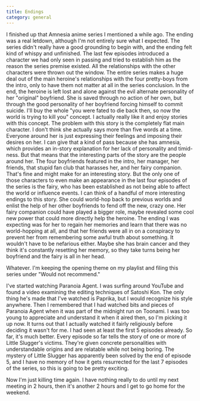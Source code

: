 ```yaml
---
title: Endings
category: general
---
```

I finished up that Amnesia anime series I mentioned a while ago. The ending was a real letdown, although I'm not entirely sure what I expected. The series didn't really have a good grounding to begin with, and the ending felt kind of whispy and unfinished. The last few episodes introduced a character we had only seen in passing and tried to establish him as the reason the series premise existed. All the relationships with the other characters were thrown out the window. The entire series makes a huge deal out of the main heroine's relationships with the four pretty-boys from the intro, only to have them not matter at all in the series conclusion. In the end, the heroine is left lost and alone against the evil alternate personality of her "original" boyfriend. She is saved through no action of her own, but through the good personality of her boyfriend forcing himself to commit suicide. I'll buy the whole "you were fated to die back then, so now the world is trying to kill you" concept. I actually really like it and enjoy stories with this concept. The problem with this story is the completely flat main character. I don't think she actually says more than five words at a time. Everyone around her is just expressing their feelings and imposing their desires on her. I can give that a kind of pass because she has amnesia, which provides an in-story explanation for her lack of personality and timid-ness. But that means that the interesting parts of the story are the people around her. The four boyfriends featured in the intro, her manager, her friends, that stupid fan club that harasses her, and her fairy companion. That's fine and might make for an interesting story. But the only one of those characters to even make an appearance in the last four episodes of the series is the fairy, who has been established as not being able to affect the world or influence events. I can think of a handful of more interesting endings to this story. She could world-hop back to previous worlds and enlist the help of her other boyfriends to fend off the new, crazy one. Her fairy companion could have played a bigger role, maybe revealed some cool new power that could more directly help the heroine. The ending I was expecting was for her to regain her memories and learn that there was no world-hopping at all, and that her friends were all in on a conspiracy to prevent her from remembering some awful truth about something. It wouldn't have to be nefarious either. Maybe she has brain cancer and they think it's constantly resetting her memory, so they take turns being her boyfriend and the fairy is all in her head.

Whatever. I'm keeping the opening theme on my playlist and filing this series under "Would not recommend."

I've started watching Paranoia Agent. I was surfing around YouTube and found a video examining the editing techniques of Satoshi Kon. The only thing he's made that I've watched is Paprika, but I would recognize his style anywhere. Then I remembered that I had watched bits and pieces of Paranoia Agent when it was part of the midnight run on Toonami. I was too young to appreciate and understand it when it aired then, so I'm picking it up now. It turns out that I actually watched it fairly religiously before deciding it wasn't for me. I had seen at least the first 5 episodes already. So far, it's much better. Every episode so far tells the story of one or more of Little Slugger's victims. They're given concrete personalities with understandable origins and are relatable while not being boring. The mystery of Little Slugger has apparently been solved by the end of episode 5, and I have no memory of how it gets resurrected for the last 7 episodes of the series, so this is going to be pretty exciting.

Now I'm just killing time again. I have nothing really to do until my next meeting in 2 hours, then it's another 2 hours and I get to go home for the weekend.